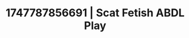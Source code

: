---
categories:
- Nude shadows
- Mindful JOI
- BookTok after dark
- Cyberpunk intimacy
- Erotic duality
image: /assets/images/1747787856691.jpg
layout: post
seo:
  description: Featured content with premium ABDL Play, Scat Fetish. HD images available.
  keywords: ABDL Play, Scat Fetish
  og_image: /assets/images/1747787856691.jpg
  schema_type: VisualArtwork
tags:
- ABDL Play
- '#1747787856691'
- Scat Fetish
title: 1747787856691 | Scat Fetish ABDL Play
---